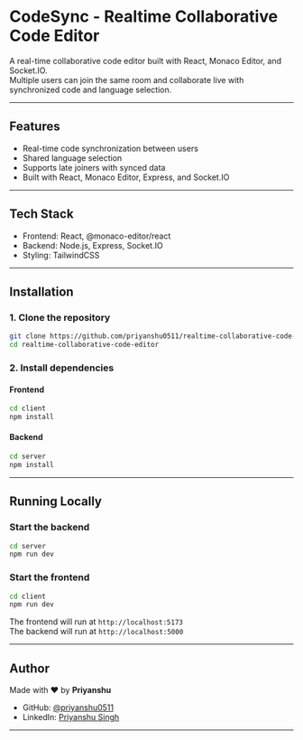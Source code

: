 
# CodeSync - Realtime Collaborative Code Editor

A real-time collaborative code editor built with React, Monaco Editor, and Socket.IO.  
Multiple users can join the same room and collaborate live with synchronized code and language selection.

---

## Features

- Real-time code synchronization between users
- Shared language selection
- Supports late joiners with synced data
- Built with React, Monaco Editor, Express, and Socket.IO

---

## Tech Stack

- Frontend: React, @monaco-editor/react
- Backend: Node.js, Express, Socket.IO
- Styling: TailwindCSS

---

## Installation

### 1. Clone the repository

```bash
git clone https://github.com/priyanshu0511/realtime-collaborative-code-editor.git
cd realtime-collaborative-code-editor

```

### 2. Install dependencies

#### Frontend

```bash
cd client
npm install

```

#### Backend

```bash
cd server
npm install

```

----------

## Running Locally

### Start the backend

```bash
cd server
npm run dev

```

### Start the frontend

```bash
cd client
npm run dev

```

The frontend will run at `http://localhost:5173`  
The backend will run at `http://localhost:5000`

----------


## Author

Made with ❤️ by **Priyanshu**

-   GitHub: [@priyanshu0511](https://github.com/priyanshu0511)
-   LinkedIn: [Priyanshu Singh](https://www.linkedin.com/in/priyanshu-singh-770401260/)
    

----------
